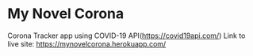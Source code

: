 # My Novel Corona
Corona Tracker app using COVID-19 API(https://covid19api.com/)
Link to live site: https://mynovelcorona.herokuapp.com/
